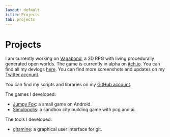 ```yaml
---
layout: default
title: Projects
tab: projects
---
```

# Projects

I am currently working on [Vagabond](https://www.vagabondgame.com/), a 2D RPG with living procedurally generated open worlds. The game is currently in alpha on [itch.io](https://pvigier.itch.io/vagabond). You can find all my devlogs [here](/tag/vagabond). You can find more screenshots and updates on my [Twitter account](https://twitter.com/PierreVigier).

You can find my scripts and libraries on my [GitHub account](https://github.com/pvigier/).

The games I developed:

* [Jumpy Fox](https://play.google.com/store/apps/details?id=com.PierreVigier.JumpyFox): a small game on Android.
* [Simulopolis](https://pvigier.itch.io/simulopolis): a sandbox city building game with pcg and ai.

The tools I developed:

* [gitamine](https://github.com/pvigier/gitamine): a graphical user interface for git.